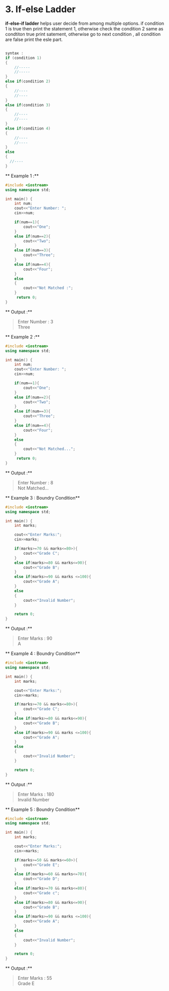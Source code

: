 # 3. If-else Ladder

**if-else-if ladder** helps user decide from among multiple options. if condition 1 is true then print the statement 1, otherwise
check the condition 2 same as condtiton true print satement, otherwise go to next condition , all condition are false print the esle part.

```cpp

syntax :
if (condition 1)
{
    //-----
    //-----
}
else if(condition 2)
{
    //----
    //----
}
else if(condition 3)
{
    //----
    //----
}
else if(condition 4)
{
    //----
    //----
}
else
{
  //----
}
```

** Example 1 :**

```cpp
#include <iostream>
using namespace std;

int main() {
    int num;
    cout<<"Enter Number: ";
    cin>>num;

    if(num==1){
        cout<<"One";
    }
    else if(num==2){
        cout<<"Two";
    }
    else if(num==3){
        cout<<"Three";
    }
    else if(num==4){
        cout<<"Four";
    }
    else
    {
        cout<<"Not Matched :";
    }
     return 0;
}
```

** Output :**

> Enter Number : 3<br/>
> Three

** Example 2 :**

```cpp
#include <iostream>
using namespace std;

int main() {
    int num;
    cout<<"Enter Number: ";
    cin>>num;

    if(num==1){
        cout<<"One";
    }
    else if(num==2){
        cout<<"Two";
    }
    else if(num==3){
        cout<<"Three";
    }
    else if(num==4){
        cout<<"Four";
    }
    else
    {
        cout<<"Not Matched...";
    }
     return 0;
}
```

** Output :**

> Enter Number : 8<br/>
> Not Matched...

** Example 3 : Boundry Condition**

```cpp
#include <iostream>
using namespace std;

int main() {
    int marks;

    cout<<"Enter Marks:";
    cin>>marks;

    if(marks>=70 && marks<=80>){
        cout<<"Grade C";
    }
    else if(marks>=80 && marks<=90){
        cout<<"Grade B";
    }
    else if(marks>=90 && marks <=100){
        cout<<"Grade A";
    }
    else
    {
        cout<<"Invalid Number";
    }

    return 0;
}
```

** Output :**

> Enter Marks : 90<br/>
> A

** Example 4 : Boundry Condition**

```cpp
#include <iostream>
using namespace std;

int main() {
    int marks;

    cout<<"Enter Marks:";
    cin>>marks;

    if(marks>=70 && marks<=80>){
        cout<<"Grade C";
    }
    else if(marks>=80 && marks<=90){
        cout<<"Grade B";
    }
    else if(marks>=90 && marks <=100){
        cout<<"Grade A";
    }
    else
    {
        cout<<"Invalid Number";
    }

    return 0;
}
```

** Output :**

> Enter Marks : 180<br/>
> Invalid Number

** Example 5 : Boundry Condition**

```cpp
#include <iostream>
using namespace std;

int main() {
    int marks;

    cout<<"Enter Marks:";
    cin>>marks;

    if(marks>=50 && marks<=60>){
        cout<<"Grade E";
    }
    else if(marks>=60 && marks<=70){
        cout<<"Grade D";
    }
    else if(marks>=70 && marks<=80){
        cout<<"Grade c";
    }
    else if(marks>=80 && marks<=90){
        cout<<"Grade B";
    }
    else if(marks>=90 && marks <=100){
        cout<<"Grade A";
    }
    else
    {
        cout<<"Invalid Number";
    }

    return 0;
}
```

** Output :**

> Enter Marks : 55<br/>
> Grade E
